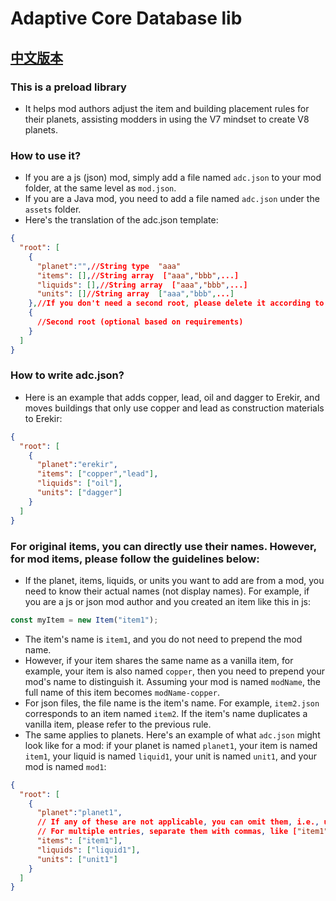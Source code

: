 # Adaptive Core Database lib
## [中文版本](README_CN.md)
### This is a preload library
- It helps mod authors adjust the item and building placement rules for their planets, assisting modders in using the V7 mindset to create V8 planets.
### How to use it?
- If you are a js (json) mod, simply add a file named `adc.json` to your mod folder, at the same level as `mod.json`.
- If you are a Java mod, you need to add a file named `adc.json` under the `assets` folder.
- Here's the translation of the adc.json template:
```json
{
  "root": [
    {
      "planet":"",//String type  "aaa"
      "items": [],//String array  ["aaa","bbb",...]
      "liquids": [],//String array  ["aaa","bbb",...]
      "units": []//String array  ["aaa","bbb",...]
    },//If you don't need a second root, please delete it according to the JSON format. Refer to "How to write adc.json"
    {
      //Second root (optional based on requirements)
    }
  ]
}
```
### How to write adc.json?
- Here is an example that adds copper, lead, oil and dagger to Erekir, and moves buildings that only use copper and lead as construction materials to Erekir:
```json
{
  "root": [
    {
      "planet":"erekir",
      "items": ["copper","lead"],
      "liquids": ["oil"],
      "units": ["dagger"]
    }
  ]
}
```
### For original items, you can directly use their names. However, for mod items, please follow the guidelines below:
- If the planet, items, liquids, or units you want to add are from a mod, you need to know their actual names (not display names). For example, if you are a js or json mod author and you created an item like this in js:
```js
const myItem = new Item("item1");
```
- The item's name is `item1`, and you do not need to prepend the mod name.
- However, if your item shares the same name as a vanilla item, for example, your item is also named `copper`, then you need to prepend your mod's name to distinguish it. Assuming your mod is named `modName`, the full name of this item becomes `modName-copper`.
- For json files, the file name is the item's name. For example, `item2.json` corresponds to an item named `item2`. If the item's name duplicates a vanilla item, please refer to the previous rule.
- The same applies to planets. Here's an example of what `adc.json` might look like for a mod: if your planet is named `planet1`, your item is named `item1`, your liquid is named `liquid1`, your unit is named `unit1`, and your mod is named `mod1`:
```json
{
  "root": [
    {
      "planet":"planet1",
      // If any of these are not applicable, you can omit them, i.e., use empty arrays []
      // For multiple entries, separate them with commas, like ["item1","item2"]
      "items": ["item1"],
      "liquids": ["liquid1"],
      "units": ["unit1"]
    }
  ]
}
```